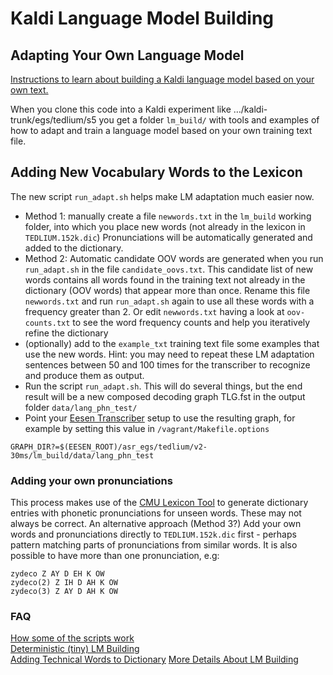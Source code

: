 # Kaldi Language Model Building #
## Adapting Your Own Language Model ##

[Instructions to learn about building a Kaldi language model based on your own text.](http://speechkitchen.org/kaldi-language-model-building/)

When you clone this code into a Kaldi experiment like …/kaldi-trunk/egs/tedlium/s5 you get a folder `lm_build/` with tools and examples of how to adapt and train a language model based on your own training text file.

## Adding New Vocabulary Words to the Lexicon

The new script `run_adapt.sh` helps make LM adaptation much easier now.

 *    Method 1: manually create a file `newwords.txt` in the `lm_build` working folder, into which you place new words (not already in the lexicon in `TEDLIUM.152k.dic`) Pronunciations will be automatically generated and added to the dictionary.
 *   Method 2: Automatic candidate OOV words are generated when you run `run_adapt.sh` in the file `candidate_oovs.txt`. This candidate list of new words contains all words found in the training text not already in the dictionary (OOV words)  that appear more than once. Rename this file `newwords.txt` and run `run_adapt.sh` again to use all these words with a frequency greater than 2. Or edit `newwords.txt` having a look at `oov-counts.txt` to see the word frequency counts and help you iteratively refine the dictionary
 *   (optionally) add to the `example_txt` training text file some examples that use the new words. Hint: you may need to repeat these LM adaptation sentences between 50 and 100 times for the transcriber to recognize and produce them as output.
 *   Run the script `run_adapt.sh`. This will do several things, but the end result will be a new composed decoding graph TLG.fst in the output folder `data/lang_phn_test/`
 *   Point your [Eesen Transcriber](http://www.github.com/srvk/eesen-transcriber) setup to use the resulting graph, for example by setting this value in `/vagrant/Makefile.options`

  `GRAPH_DIR?=$(EESEN_ROOT)/asr_egs/tedlium/v2-30ms/lm_build/data/lang_phn_test`

### Adding your own pronunciations
This process makes use of the [CMU Lexicon Tool](http://www.speech.cs.cmu.edu/tools/lextool.html) to generate dictionary entries with phonetic pronunciations for unseen words. These may not always be correct. An alternative approach (Method 3?) Add your own words and pronunciations directly to `TEDLIUM.152k.dic` first - perhaps pattern matching parts of pronunciations from similar words. It is also possible to have more than one pronunciation, e.g:
```
zydeco Z AY D EH K OW
zydeco(2) Z IH D AH K OW
zydeco(3) Z AY D AH K OW
```

### FAQ
[How some of the scripts work](http://speechkitchen.org/questions-and-answers-about-eesen-tedlium-fbank-lm-building/)  
[Deterministic (tiny) LM Building](https://github.com/srvk/eesen-transcriber/issues/19)  
[Adding Technical Words to Dictionary](https://github.com/srvk/eesen-transcriber/issues/18)
[More Details About LM Building](https://github.com/srvk/srvk-eesen-offline-transcriber/issues/2)
